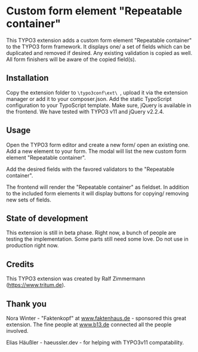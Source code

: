 # Custom form element "Repeatable container"

This TYPO3 extension adds a custom form element "Repeatable container" to the
TYPO3 form framework. It displays one/ a set of fields which can be duplicated
and removed if desired. Any existing validation is copied as well. All form
finishers will be aware of the copied field(s).

## Installation

Copy the extension folder to `\typo3conf\ext\ `, upload it via the extension
manager or add it to your composer.json. Add the static TypoScript configuration
to your TypoScript template. Make sure, jQuery is available in the frontend.
We have tested with TYPO3 v11 and jQuery v2.2.4.

## Usage

Open the TYPO3 form editor and create a new form/ open an existing one. Add a
new element to your form. The modal will list the new custom form element
"Repeatable container".

Add the desired fields with the favored validators to the "Repeatable container".

The frontend will render the "Repeatable container" as fieldset. In addition to the
included form elements it will display buttons for copying/ removing new sets of fields.

## State of development

This extension is still in beta phase. Right now, a bunch of people are testing the
implementation. Some parts still need some love. Do not use in production right now.

## Credits

This TYPO3 extension was created by Ralf Zimmermann (https://www.tritum.de).

## Thank you

Nora Winter - "Faktenkopf" at www.faktenhaus.de - sponsored this great extension.
The fine people at www.b13.de connected all the people involved.

Elias Häußler - haeussler.dev - for helping with TYPO3v11 compatability.